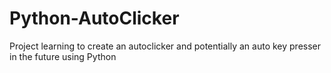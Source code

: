 # Python-AutoClicker
Project learning to create an autoclicker and potentially an auto key presser in the future using Python
